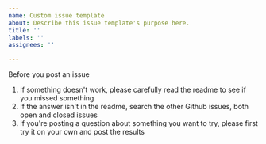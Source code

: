 ```yaml
---
name: Custom issue template
about: Describe this issue template's purpose here.
title: ''
labels: ''
assignees: ''

---
```


Before you post an issue 
1. If something doesn't work, please carefully read the readme to see if you missed something
2. If the answer isn't in the readme, search the other Github issues, both open and closed issues
3. If you're posting a question about something you want to try, please first try it on your own and post the results
